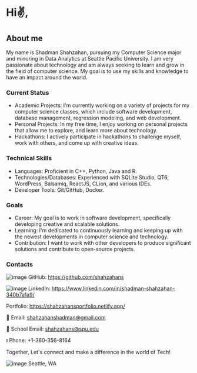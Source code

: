 # Hi✌️,
## About me 
My name is Shadman Shahzahan, pursuing my Computer Science major and minoring in Data Analytics at Seattle Pacific University. I am very passionate about technology and am always seeking to learn and grow in the field of computer science. My goal is to use my skills and knowledge to have an impact around the world.

### Current Status
* Academic Projects: I'm currently working on a variety of projects for my computer science classes, which include software development, database management, regression modeling, and web development.
* Personal Projects: In my free time, I enjoy working on personal projects that allow me to explore, and learn more about technology.
* Hackathons: I actively participate in hackathons to challenge myself, work with others, and come up with creative ideas.

### Technical Skills
* Languages: Proficient in C++, Python, Java and R.
* Technologies/Databases: Experienced with SQLite Studio, QT6, WordPress, Balsamiq, ReactJS, CLion, and various IDEs.
* Developer Tools: Git/GitHub, Docker.

### Goals
* Career: My goal is to work in software development, specifically developing creative and scalable solutions.
* Learning: I'm dedicated to continuously learning and keeping up with the newest developments in computer science and technology.
* Contribution: I want to work with other developers to produce significant solutions and contribute to open-source projects.

### Contacts
![image](https://github.com/shahzahans/shahzahans/assets/145942385/1bc0e568-b9e4-4051-abf6-676d7e11c578)
GitHub: https://github.com/shahzahans

![image](https://github.com/shahzahans/shahzahans/assets/145942385/d0cda9c8-860a-4bf6-9094-aa322deb1a42)
LinkedIn: https://www.linkedin.com/in/shadman-shahzahan-340b7a1a9/

Portfolio: https://shahzahansportfolio.netlify.app/

📧 Email: shahzahanshadman@gmail.com

📧 School Email: shahzahans@spu.edu

🕽 Phone: +1-360-356-8164

Together, Let's connect and make a difference in the world of Tech!

![image](https://github.com/shahzahans/shahzahans/assets/145942385/d61539cd-1996-4925-b960-3d3c0ce5a63f)
Seattle, WA



